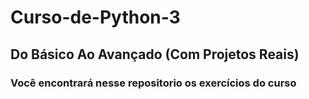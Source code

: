# Curso-de-Python-3
## Do Básico Ao Avançado (Com Projetos Reais)
### Você encontrará nesse repositorio os exercícios do curso
